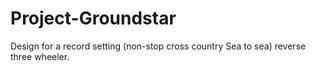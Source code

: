 # Project-Groundstar
Design for a record setting (non-stop cross country Sea to sea) reverse three wheeler.
